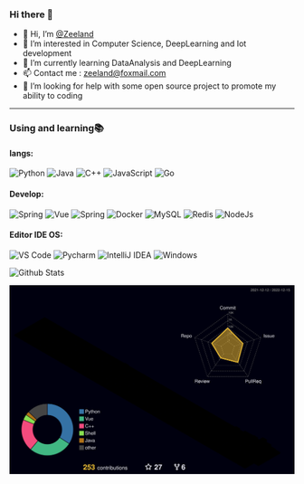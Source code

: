 ### Hi there 👋

<!-- [![wakatime](https://wakatime.com/badge/user/ff2fd02f-93f5-46d4-af69-146d00163dbe.svg)](https://wakatime.com/@ff2fd02f-93f5-46d4-af69-146d00163dbe)
[![github](https://img.shields.io/github/followers/Undertone0809?logo=github&style=plastic)](https://github.com/alanhamlett?tab=followers) -->

- 👋 Hi, I’m [@Zeeland](https://github.com/Undertone0809)
- 👀 I’m interested in Computer Science, DeepLearning and Iot development
- 🌱 I’m currently learning DataAnalysis and DeepLearning
- 📫 Contact me : zeeland@foxmail.com
- 🤔 I’m looking for help with some open source project to promote my ability to coding

---

### Using and learning📚
#### langs:
<!-- **Langs:** -->
![Python](https://img.shields.io/badge/Python-3373A7?style=flat-square&logo=python&logoColor=white)
![Java](https://img.shields.io/badge/Java-ED8B00?style=flat-square&logo=java&logoColor=white)
![C++](http://img.shields.io/badge/-C++-FF7F50?style=flat-square&logo=c%2B%2B&logoColor=ffffff)
![JavaScript](https://img.shields.io/badge/-JavaScript-%23F7DF1C?style=flat-square&logo=javascript&logoColor=ffff4a&color=d1b01f)
![Go](https://img.shields.io/badge/Go-00ADD8?style=flat-square&logo=go&logoColor=white
)

#### Develop:
<!-- **Develop:** -->
![Spring](http://img.shields.io/badge/-Spring-6DB33F?style=flat-square&logo=spring&logoColor=ffffff)
![Vue](https://img.shields.io/badge/-Vue-4FC08D?style=flat-square&logo=Vue.js&logoColor=fff)
![Spring](http://img.shields.io/badge/-Uniapp-6DB33F?style=flat-square&logo=Uniapp&logoColor=ffffff)
![Docker](https://img.shields.io/badge/-Docker-2C2255?style=flat-square&logo=docker)
![MySQL](https://img.shields.io/badge/-MySQL-5391FE?style=flat-square&logo=mysql&logoColor=ffffff)
![Redis](https://img.shields.io/badge/-Redis-DC382D?style=flat-square&logo=redis&logoColor=ffffff)
![NodeJs](https://img.shields.io/badge/-NodeJs-FF7D40?style=flat-square&logo=Node.js&logoColor=00d632)


#### Editor IDE OS:
<!-- **Editor IDE OS:** -->
![VS Code](http://img.shields.io/badge/-VS%20Code-007ACC?style=flat-square&logo=visual-studio-code&logoColor=ffffff)
![Pycharm](http://img.shields.io/badge/-Pycharm-000000?style=flat-square&logo=Pycharm&logoColor=ffffff)
![IntelliJ IDEA](http://img.shields.io/badge/-IntelliJ%20IDEA-000000?style=flat-square&logo=intellij-idea&logoColor=ffffff)
![Windows](http://img.shields.io/badge/-Windows-0078D6?style=flat-square&logo=windows&logoColor=ffffff)


<!-- ![Most Used Languages](https://github-readme-stats.vercel.app/api/top-langs/?username=Undertone0809&theme=merko&layout=compact)
![Github Stats](https://github-readme-stats.vercel.app/api?username=Undertone0809&show_icons=true&theme=merko&count_private=true) -->

<!-- ![Most Used Languages](https://github-readme-stats-zeeland.vercel.app/api/top-langs/?username=Undertone0809&theme=merko&layout=compact) -->
![Github Stats](https://github-readme-stats-zeeland.vercel.app/api?username=Undertone0809&show_icons=true&theme=merko&count_private=true)

[![Contributions in 3D](/profile-3d-contrib/profile-night-rainbow.svg)](https://github.com/marketplace/actions/github-profile-3d-contrib)

<!--

- 🔭 I’m currently working on ...
- 🌱 I’m currently learning ...
- 👯 I’m looking to collaborate on ...
- 🤔 I’m looking for help with ...
- 💬 Ask me about ...
- 📫 How to reach me: ...
- 😄 Pronouns: ...
- ⚡ Fun fact: ...

-->
